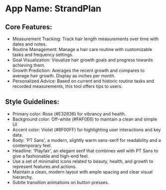 # **App Name**: StrandPlan

## Core Features:

- Measurement Tracking: Track hair length measurements over time with dates and notes.
- Routine Management: Manage a hair care routine with customizable tasks and frequency settings.
- Goal Visualization: Visualize hair growth goals and progress towards achieving them.
- Growth Prediction: Averages the recent growth and compares to average hair growth. Display as inches per month.
- Personalized Advice: Based on current and historic routine tasks and recorded measurements, this tool offers tips to users.

## Style Guidelines:

- Primary color: Rose (#E32636) for vibrancy and health.
- Background color: Off-white (#FAF0E6) to maintain a clean and simple UI
- Accent color: Violet (#8F00FF) for highlighting user interactions and key data.
- Body: 'PT Sans', a modern, slightly warm sans-serif for readability and a contemporary feel.
- Headline: 'Playfair', an elegant serif that combines well with PT Sans to give a fashionable and high-end feel.
- Use a set of minimalist icons related to beauty, health, and growth to represent features and actions.
- Maintain a clean, modern layout with ample spacing and clear visual hierarchy.
- Subtle transition animations on button presses.